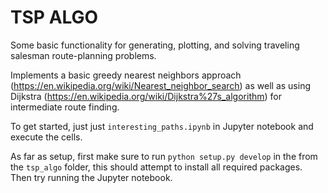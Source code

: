 # TSP ALGO
Some basic functionality for generating, plotting, and solving traveling
salesman route-planning problems.

Implements a basic greedy nearest neighbors approach
(https://en.wikipedia.org/wiki/Nearest_neighbor_search) as well as using
Dijkstra (https://en.wikipedia.org/wiki/Dijkstra%27s_algorithm)
for intermediate route finding.

To get started, just just `interesting_paths.ipynb` in Jupyter notebook and
execute the cells.

As far as setup, first make sure to run `python setup.py develop` in the
from the `tsp_algo` folder, this
should attempt to install all required packages. Then try running the
Jupyter notebook.
